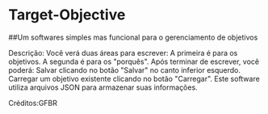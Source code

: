 # Target-Objective
##Um softwares simples mas funcional para o gerenciamento de objetivos

Descrição: Você verá duas áreas para escrever:
A primeira é para os objetivos.
A segunda é para os "porquês".
Após terminar de escrever, você poderá:
Salvar clicando no botão "Salvar" no canto inferior esquerdo.
Carregar um objetivo existente clicando no botão "Carregar".
Este software utiliza arquivos JSON para armazenar suas informações.

Créditos:GFBR
